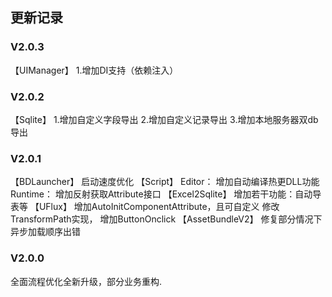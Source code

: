 ## 更新记录
### V2.0.3
【UIManager】
1.增加DI支持（依赖注入）
### V2.0.2
【Sqlite】
1.增加自定义字段导出
2.增加自定义记录导出
3.增加本地服务器双db导出
### V2.0.1
【BDLauncher】
  启动速度优化
【Script】
  Editor：
   增加自动编译热更DLL功能
  Runtime：
   增加反射获取Attribute接口
【Excel2Sqlite】
 增加若干功能：自动导表等
【UFlux】
 增加AutoInitComponentAttribute，且可自定义
 修改TransformPath实现，
 增加ButtonOnclick
【AssetBundleV2】
 修复部分情况下异步加载顺序出错
### V2.0.0
全面流程优化全新升级，部分业务重构.

